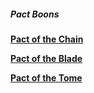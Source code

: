 ##### Pact Boons

[**Pact of the Chain**](./Pact_Boons/Pact_of_the_Chain.md)

[**Pact of the Blade**](./Pact_Boons/Pact_of_the_Blade.md)

[**Pact of the Tome**](./Pact_Boons/Pact_of_the_Tome.md)